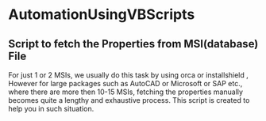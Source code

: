 # AutomationUsingVBScripts
Script to fetch the Properties from MSI(database) File
------------------------
For just 1 or 2 MSIs, we usually do this task by using orca or installshield , However for large packages such as AutoCAD or Microsoft or SAP etc., where there are more then 10-15 MSIs, fetching the properties manually becomes quite a lengthy and exhaustive process. This script is created to help you in such situation.
